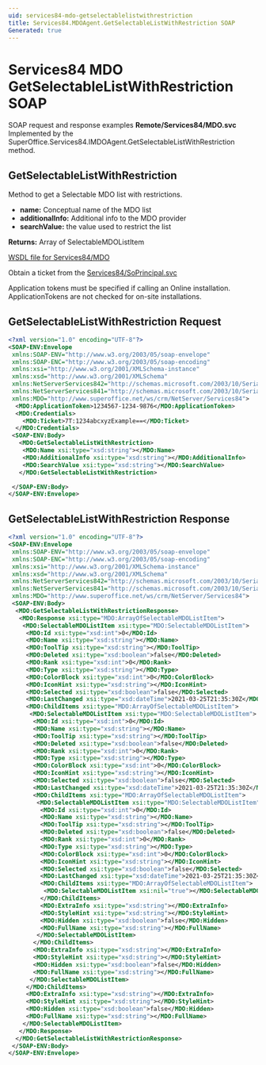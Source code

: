 ```yaml
---
uid: services84-mdo-getselectablelistwithrestriction
title: Services84.MDOAgent.GetSelectableListWithRestriction SOAP
Generated: true
---
```


# Services84 MDO GetSelectableListWithRestriction SOAP

SOAP request and response examples **Remote/Services84/MDO.svc**
Implemented by the <see cref="M:SuperOffice.Services84.IMDOAgent.GetSelectableListWithRestriction">SuperOffice.Services84.IMDOAgent.GetSelectableListWithRestriction</see> method.

## GetSelectableListWithRestriction

Method to get a Selectable MDO list with restrictions.

* **name:** Conceptual name of the MDO list
* **additionalInfo:** Additional info to the MDO provider
* **searchValue:** the value used to restrict the list

**Returns:** Array of SelectableMDOListItem


[WSDL file for Services84/MDO](../Services84-MDO.md)

Obtain a ticket from the [Services84/SoPrincipal.svc](../SoPrincipal/index.md)

Application tokens must be specified if calling an Online installation. ApplicationTokens are not checked for on-site installations.

## GetSelectableListWithRestriction Request

```xml
<?xml version="1.0" encoding="UTF-8"?>
<SOAP-ENV:Envelope
 xmlns:SOAP-ENV="http://www.w3.org/2003/05/soap-envelope"
 xmlns:SOAP-ENC="http://www.w3.org/2003/05/soap-encoding"
 xmlns:xsi="http://www.w3.org/2001/XMLSchema-instance"
 xmlns:xsd="http://www.w3.org/2001/XMLSchema"
 xmlns:NetServerServices842="http://schemas.microsoft.com/2003/10/Serialization/Arrays"
 xmlns:NetServerServices841="http://schemas.microsoft.com/2003/10/Serialization/"
 xmlns:MDO="http://www.superoffice.net/ws/crm/NetServer/Services84">
  <MDO:ApplicationToken>1234567-1234-9876</MDO:ApplicationToken>
  <MDO:Credentials>
    <MDO:Ticket>7T:1234abcxyzExample==</MDO:Ticket>
  </MDO:Credentials>
 <SOAP-ENV:Body>
   <MDO:GetSelectableListWithRestriction>
    <MDO:Name xsi:type="xsd:string"></MDO:Name>
    <MDO:AdditionalInfo xsi:type="xsd:string"></MDO:AdditionalInfo>
    <MDO:SearchValue xsi:type="xsd:string"></MDO:SearchValue>
   </MDO:GetSelectableListWithRestriction>

 </SOAP-ENV:Body>
</SOAP-ENV:Envelope>

```


## GetSelectableListWithRestriction Response

```xml
<?xml version="1.0" encoding="UTF-8"?>
<SOAP-ENV:Envelope
 xmlns:SOAP-ENV="http://www.w3.org/2003/05/soap-envelope"
 xmlns:SOAP-ENC="http://www.w3.org/2003/05/soap-encoding"
 xmlns:xsi="http://www.w3.org/2001/XMLSchema-instance"
 xmlns:xsd="http://www.w3.org/2001/XMLSchema"
 xmlns:NetServerServices842="http://schemas.microsoft.com/2003/10/Serialization/Arrays"
 xmlns:NetServerServices841="http://schemas.microsoft.com/2003/10/Serialization/"
 xmlns:MDO="http://www.superoffice.net/ws/crm/NetServer/Services84">
 <SOAP-ENV:Body>
  <MDO:GetSelectableListWithRestrictionResponse>
   <MDO:Response xsi:type="MDO:ArrayOfSelectableMDOListItem">
    <MDO:SelectableMDOListItem xsi:type="MDO:SelectableMDOListItem">
     <MDO:Id xsi:type="xsd:int">0</MDO:Id>
     <MDO:Name xsi:type="xsd:string"></MDO:Name>
     <MDO:ToolTip xsi:type="xsd:string"></MDO:ToolTip>
     <MDO:Deleted xsi:type="xsd:boolean">false</MDO:Deleted>
     <MDO:Rank xsi:type="xsd:int">0</MDO:Rank>
     <MDO:Type xsi:type="xsd:string"></MDO:Type>
     <MDO:ColorBlock xsi:type="xsd:int">0</MDO:ColorBlock>
     <MDO:IconHint xsi:type="xsd:string"></MDO:IconHint>
     <MDO:Selected xsi:type="xsd:boolean">false</MDO:Selected>
     <MDO:LastChanged xsi:type="xsd:dateTime">2021-03-25T21:35:30Z</MDO:LastChanged>
     <MDO:ChildItems xsi:type="MDO:ArrayOfSelectableMDOListItem">
      <MDO:SelectableMDOListItem xsi:type="MDO:SelectableMDOListItem">
       <MDO:Id xsi:type="xsd:int">0</MDO:Id>
       <MDO:Name xsi:type="xsd:string"></MDO:Name>
       <MDO:ToolTip xsi:type="xsd:string"></MDO:ToolTip>
       <MDO:Deleted xsi:type="xsd:boolean">false</MDO:Deleted>
       <MDO:Rank xsi:type="xsd:int">0</MDO:Rank>
       <MDO:Type xsi:type="xsd:string"></MDO:Type>
       <MDO:ColorBlock xsi:type="xsd:int">0</MDO:ColorBlock>
       <MDO:IconHint xsi:type="xsd:string"></MDO:IconHint>
       <MDO:Selected xsi:type="xsd:boolean">false</MDO:Selected>
       <MDO:LastChanged xsi:type="xsd:dateTime">2021-03-25T21:35:30Z</MDO:LastChanged>
       <MDO:ChildItems xsi:type="MDO:ArrayOfSelectableMDOListItem">
        <MDO:SelectableMDOListItem xsi:type="MDO:SelectableMDOListItem">
         <MDO:Id xsi:type="xsd:int">0</MDO:Id>
         <MDO:Name xsi:type="xsd:string"></MDO:Name>
         <MDO:ToolTip xsi:type="xsd:string"></MDO:ToolTip>
         <MDO:Deleted xsi:type="xsd:boolean">false</MDO:Deleted>
         <MDO:Rank xsi:type="xsd:int">0</MDO:Rank>
         <MDO:Type xsi:type="xsd:string"></MDO:Type>
         <MDO:ColorBlock xsi:type="xsd:int">0</MDO:ColorBlock>
         <MDO:IconHint xsi:type="xsd:string"></MDO:IconHint>
         <MDO:Selected xsi:type="xsd:boolean">false</MDO:Selected>
         <MDO:LastChanged xsi:type="xsd:dateTime">2021-03-25T21:35:30Z</MDO:LastChanged>
         <MDO:ChildItems xsi:type="MDO:ArrayOfSelectableMDOListItem">
          <MDO:SelectableMDOListItem xsi:nil="true"></MDO:SelectableMDOListItem>
         </MDO:ChildItems>
         <MDO:ExtraInfo xsi:type="xsd:string"></MDO:ExtraInfo>
         <MDO:StyleHint xsi:type="xsd:string"></MDO:StyleHint>
         <MDO:Hidden xsi:type="xsd:boolean">false</MDO:Hidden>
         <MDO:FullName xsi:type="xsd:string"></MDO:FullName>
        </MDO:SelectableMDOListItem>
       </MDO:ChildItems>
       <MDO:ExtraInfo xsi:type="xsd:string"></MDO:ExtraInfo>
       <MDO:StyleHint xsi:type="xsd:string"></MDO:StyleHint>
       <MDO:Hidden xsi:type="xsd:boolean">false</MDO:Hidden>
       <MDO:FullName xsi:type="xsd:string"></MDO:FullName>
      </MDO:SelectableMDOListItem>
     </MDO:ChildItems>
     <MDO:ExtraInfo xsi:type="xsd:string"></MDO:ExtraInfo>
     <MDO:StyleHint xsi:type="xsd:string"></MDO:StyleHint>
     <MDO:Hidden xsi:type="xsd:boolean">false</MDO:Hidden>
     <MDO:FullName xsi:type="xsd:string"></MDO:FullName>
    </MDO:SelectableMDOListItem>
   </MDO:Response>
  </MDO:GetSelectableListWithRestrictionResponse>
 </SOAP-ENV:Body>
</SOAP-ENV:Envelope>

```

